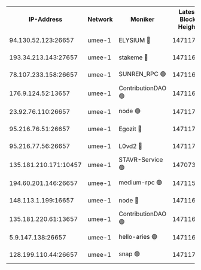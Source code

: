 


<table><tr><th>IP-Address</th><th>Network</th><th>Moniker</th><th>Latest Block Height</th><th>Earliest Block Height</th><th>Catching Up</th><th>Tx Index</th><th>Voting Power</th><th>Scan Time</th></tr><tr><td>94.130.52.123:26657</td><td>umee-1</td><td>ELYSIUM 🔴</td><td>14711710</td><td>3216011</td><td>False</td><td>off</td><td>27008531</td><td>2024-11-13T09:11:39.569089144UTC</td></tr><tr><td>193.34.213.143:27657</td><td>umee-1</td><td>stakeme 🔴</td><td>14711680</td><td>12950170</td><td>False</td><td>off</td><td>8269142</td><td>2024-11-13T09:08:58.430977431UTC</td></tr><tr><td>78.107.233.158:26657</td><td>umee-1</td><td>SUNREN_RPC 🟢</td><td>14711693</td><td>13338194</td><td>False</td><td>on</td><td>0</td><td>2024-11-13T09:10:12.279895238UTC</td></tr><tr><td>176.9.124.52:13657</td><td>umee-1</td><td>ContributionDAO 🟢</td><td>14711691</td><td>13924595</td><td>False</td><td>on</td><td>0</td><td>2024-11-13T09:10:01.349618562UTC</td></tr><tr><td>23.92.76.110:26657</td><td>umee-1</td><td>node 🟢</td><td>14711725</td><td>14446001</td><td>False</td><td>on</td><td>0</td><td>2024-11-13T09:13:05.245339691UTC</td></tr><tr><td>95.216.76.51:26657</td><td>umee-1</td><td>Egozit 🔴</td><td>14711709</td><td>14611709</td><td>False</td><td>off</td><td>38567304</td><td>2024-11-13T09:11:37.092391573UTC</td></tr><tr><td>95.216.77.56:26657</td><td>umee-1</td><td>L0vd2 🔴</td><td>14711718</td><td>14611718</td><td>False</td><td>off</td><td>38345925</td><td>2024-11-13T09:12:24.626184940UTC</td></tr><tr><td>135.181.210.171:10457</td><td>umee-1</td><td>STAVR-Service 🟢</td><td>14707374</td><td>14640001</td><td>False</td><td>on</td><td>0</td><td>2024-11-13T09:11:54.815794972UTC</td></tr><tr><td>194.60.201.146:26657</td><td>umee-1</td><td>medium-rpc 🟢</td><td>14711517</td><td>14648126</td><td>False</td><td>on</td><td>0</td><td>2024-11-13T09:08:38.682849656UTC</td></tr><tr><td>148.113.1.199:16657</td><td>umee-1</td><td>node 🔴</td><td>14711672</td><td>14696187</td><td>False</td><td>off</td><td>1636217</td><td>2024-11-13T09:08:22.917209052UTC</td></tr><tr><td>135.181.220.61:13657</td><td>umee-1</td><td>ContributionDAO 🟢</td><td>14711670</td><td>14708224</td><td>False</td><td>off</td><td>0</td><td>2024-11-13T09:08:13.277745665UTC</td></tr><tr><td>5.9.147.138:26657</td><td>umee-1</td><td>hello-aries 🟢</td><td>14711686</td><td>14709461</td><td>False</td><td>off</td><td>0</td><td>2024-11-13T09:09:31.976767631UTC</td></tr><tr><td>128.199.110.44:26657</td><td>umee-1</td><td>snap 🟢</td><td>14711716</td><td>14709563</td><td>False</td><td>off</td><td>0</td><td>2024-11-13T09:12:13.039956107UTC</td></tr></table>